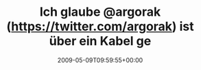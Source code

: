 ---
retweeted: false
source: <a href="http://twitter.com" rel="nofollow">Twitter Web Client</a>
entities:
  hashtags:
  - text: euroku
    indices:
    - '69'
    - '76'
  symbols: []
  user_mentions:
  - name: Florian Gilcher (@skade@hachyderm.io)
    screen_name: Argorak
    indices:
    - '11'
    - '19'
    id_str: '27227212'
    id: '27227212'
  urls: []
display_text_range:
- '0'
- '140'
favorite_count: '0'
id_str: '1745320747'
truncated: false
retweet_count: '0'
id: '1745320747'
created_at: Sat May 09 09:59:55 +0000 2009
favorited: false
full_text: 'Ich glaube [@argorak](https://twitter.com/argorak) ist über ein Kabel
  gefallen. Wollte grad auf der #euroku vor die Kamera vorbeispringen, jetzt ist der
  Stream abgerissen.'
lang: de
tags:
- euroku
- pesos/twitter
date: '2009-05-09T09:59:55+00:00'
src: https://twitter.com/bascht/status/1745320747
original_url: https://twitter.com/bascht/status/1745320747
type: twitter_tweet
text: 'Ich glaube [@argorak](https://twitter.com/argorak) ist über ein Kabel gefallen.
  Wollte grad auf der #euroku vor die Kamera vorbeispringen, jetzt ist der Stream
  abgerissen.'
title: Ich glaube @argorak (https://twitter.com/argorak) ist über ein Kabel ge

---